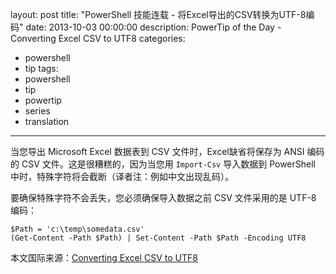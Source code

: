 layout: post
title: "PowerShell 技能连载 - 将Excel导出的CSV转换为UTF-8编码"
date: 2013-10-03 00:00:00
description: PowerTip of the Day - Converting Excel CSV to UTF8
categories:
- powershell
- tip
tags:
- powershell
- tip
- powertip
- series
- translation
---
当您导出 Microsoft Excel 数据表到 CSV 文件时，Excel缺省将保存为 ANSI 编码的 CSV 文件。这是很糟糕的，因为当您用 `Import-Csv` 导入数据到 PowerShell 中时，特殊字符将会截断（译者注：例如中文出现乱码）。

要确保特殊字符不会丢失，您必须确保导入数据之前 CSV 文件采用的是 UTF-8 编码：

	$Path = 'c:\temp\somedata.csv'
	(Get-Content -Path $Path) | Set-Content -Path $Path -Encoding UTF8 

<!--more-->

本文国际来源：[Converting Excel CSV to UTF8](http://community.idera.com/powershell/powertips/b/tips/posts/converting-excel-csv-to-utf8)
